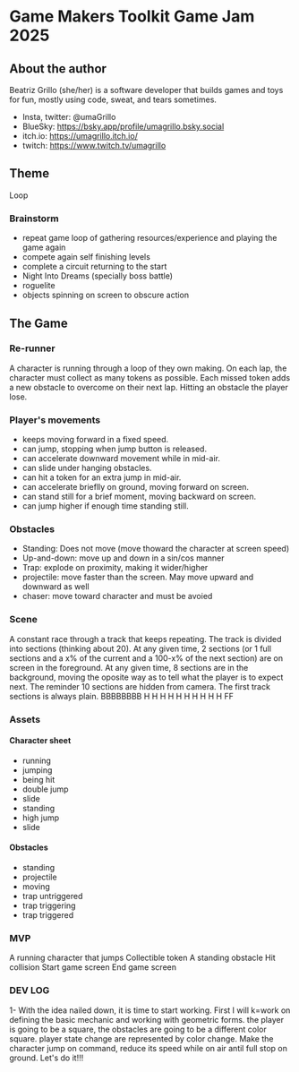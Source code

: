 # Game Makers Toolkit Game Jam 2025

## About the author

Beatriz Grillo (she/her) is a software developer that builds games and toys for fun, mostly using code, sweat, and tears sometimes.
- Insta, twitter: @umaGrillo 
- BlueSky: https://bsky.app/profile/umagrillo.bsky.social
- itch.io: https://umagrillo.itch.io/
- twitch: https://www.twitch.tv/umagrillo

## Theme

Loop

### Brainstorm
- repeat game loop of gathering resources/experience and playing the game again
- compete again self finishing levels
- complete a circuit returning to the start
- Night Into Dreams (specially boss battle)
- roguelite
- objects spinning on screen to obscure action

## The Game

### Re-runner
A character is running through a loop of they own making.
On each lap, the character must collect as many tokens as possible.
Each missed token adds a new obstacle to overcome on their next lap.
Hitting an obstacle the player lose.

### Player's movements
- keeps moving forward in a fixed speed.
- can jump, stopping when jump button is released.
- can accelerate downward movement while in mid-air.
- can slide under hanging obstacles.
- can hit a token for an extra jump in mid-air.
- can accelerate brieflly on ground, moving forward on screen.
- can stand still for a brief moment, moving backward on screen.
- can jump higher if enough time standing still.

### Obstacles
- Standing: Does not move (move thoward the character at screen speed)
- Up-and-down: move up and down in a sin/cos manner
- Trap: explode on proximity, making it wider/higher
- projectile: move faster than the screen. May move upward and downward as well
- chaser: move toward character and must be avoied

### Scene
A constant race through a track that keeps repeating.
The track is divided into sections (thinking about 20).
At any given time, 2 sections (or 1 full sections and a x% of the current and a 100-x% of the next section) are on screen in the foreground.
At any given time, 8 sections are in the background, moving the oposite way as to tell what the player is to expect next.
The reminder 10 sections are hidden from camera.
The first track sections is always plain.
  BBBBBBBB
H          H
H          H
 H        H
  H      H
   H    H
     FF

### Assets
#### Character sheet
- running
- jumping
- being hit
- double jump
- slide
- standing
- high jump
- slide

#### Obstacles
- standing
- projectile
- moving
- trap untriggered
- trap triggering
- trap triggered

### MVP
A running character that jumps
Collectible token
A standing obstacle
Hit collision
Start game screen
End game screen

### DEV LOG
1- With the idea nailed down, it is time to start working. First I will k=work on defining the basic mechanic and working with geometric forms. the player is going to be a square, the obstacles are going to be a different color square. player state change are represented by color change. Make the character jump on command, reduce its speed while on air antil full stop on ground. Let's do it!!! 